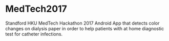 # MedTech2017

Standford HKU MedTech Hackathon 2017
Android App that detects color changes on dialysis paper in order to help patients with at home diagnostic test for catheter infections.